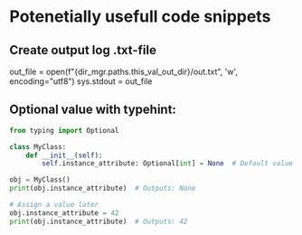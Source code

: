 # Potenetially usefull code snippets

## Create output log .txt-file

out_file = open(f"{dir_mgr.paths.this_val_out_dir}/out.txt",
                 'w', encoding="utf8")
sys.stdout = out_file

## Optional value with typehint:

```Python
from typing import Optional

class MyClass:
    def __init__(self):
        self.instance_attribute: Optional[int] = None  # Default value and type hint

obj = MyClass()
print(obj.instance_attribute)  # Outputs: None

# Assign a value later
obj.instance_attribute = 42
print(obj.instance_attribute)  # Outputs: 42
```
